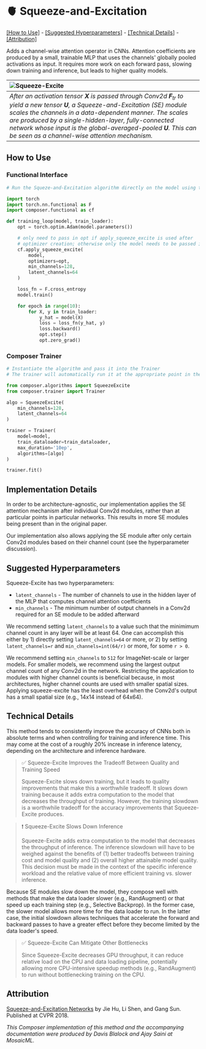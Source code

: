 # 🫀 Squeeze-and-Excitation

[\[How to Use\]](#how-to-use) - [\[Suggested Hyperparameters\]](#suggested-hyperparameters) - [\[Technical Details\]](#technical-details) - [\[Attribution\]](#attribution)

Adds a channel-wise attention operator in CNNs. Attention coefficients are produced by a small, trainable MLP that uses the channels' globally pooled activations as input. It requires more work on each forward pass, slowing down training and inference, but leads to higher quality models.

| ![Squeeze-Excite](https://storage.googleapis.com/docs.mosaicml.com/images/methods/squeeze-and-excitation.png) |
|:--|
| *After an activation tensor **X** is passed through Conv2d **F**<sub>tr</sub> to yield a new tensor **U**, a Squeeze-and-Excitation (SE) module scales the channels in a data-dependent manner. The scales are produced by a single-hidden-layer, fully-connected network whose input is the global-averaged-pooled **U**. This can be seen as a channel-wise attention mechanism.* |

## How to Use

### Functional Interface

```python
# Run the Squeze-and-Excitation algorithm directly on the model using the Composer functional API

import torch
import torch.nn.functional as F
import composer.functional as cf

def training_loop(model, train_loader):
    opt = torch.optim.Adam(model.parameters())

    # only need to pass in opt if apply_squeeze_excite is used after
    # optimizer creation; otherwise only the model needs to be passed in
    cf.apply_squeeze_excite(
        model,
        optimizers=opt,
        min_channels=128,
        latent_channels=64
    )

    loss_fn = F.cross_entropy
    model.train()

    for epoch in range(10):
        for X, y in train_loader:
            y_hat = model(X)
            loss = loss_fn(y_hat, y)
            loss.backward()
            opt.step()
            opt.zero_grad()
```

### Composer Trainer

<!--pytest.mark.gpu-->
<!--pytest.mark.timeout(15)-->
```python
# Instantiate the algorithm and pass it into the Trainer
# The trainer will automatically run it at the appropriate point in the training loop

from composer.algorithms import SqueezeExcite
from composer.trainer import Trainer

algo = SqueezeExcite(
    min_channels=128,
    latent_channels=64
)

trainer = Trainer(
    model=model,
    train_dataloader=train_dataloader,
    max_duration='10ep',
    algorithms=[algo]
)

trainer.fit()
```

## Implementation Details

In order to be architecture-agnostic, our implementation applies the SE attention mechanism after individual Conv2d modules, rather than at particular points in particular networks. This results in more SE modules being present than in the original paper.

Our implementation also allows applying the SE module after only certain Conv2d modules based on their channel count (see the hyperparameter discussion).


## Suggested Hyperparameters

Squeeze-Excite has two hyperparameters:

- `latent_channels` - The number of channels to use in the hidden layer of the MLP that computes channel attention coefficients
- `min_channels` - The minimum number of output channels in a Conv2d required for an SE module to be added afterward

We recommend setting `latent_channels` to a value such that the minimimum channel count in any layer will be at least 64. One can accomplish this either by 1) directly setting `latent_channels=64` or more, or 2) by setting `latent_channels=r` and `min_channels=int(64/r)` or more, for some `r > 0`.

We recommend setting `min_channels` to `512` for ImageNet-scale or larger models. For smaller models, we recommend using the largest output channel count of any Conv2d in the network. Restricting the application to modules with higher channel counts is beneficial because, in most architectures, higher channel counts are used with smaller spatial sizes. Applying squeeze-excite has the least overhead when the Conv2d's output has a small spatial size (e.g., 14x14 instead of 64x64).

## Technical Details

This method tends to consistently improve the accuracy of CNNs both in absolute terms and when controlling for training and inference time. This may come at the cost of a roughly 20% increase in inference latency, depending on the architecture and inference hardware.

>  ✅ Squeeze-Excite Improves the Tradeoff Between Quality and Training Speed
>
> Squeeze-Excite slows down training, but it leads to quality improvements that make this a worthwhile tradeoff.
> It slows down training because it adds extra computation to the model that decreases the throughput of training.
> However, the training slowdown is a worthwhile tradeoff for the accuracy improvements that Squeeze-Excite produces.

> ❗ Squeeze-Excite Slows Down Inference
>
> Squeeze-Excite adds extra computation to the model that decreases the throughput of inference.
> The inference slowdown will have to be weighed against the benefits of (1) better tradeoffs between training cost and model quality and (2) overall higher attainable model quality.
> This decision must be made in the context of the specific inference workload and the relative value of more efficient training vs. slower inference.

Because SE modules slow down the model, they compose well with methods that make the data loader slower (e.g., RandAugment) or that speed up each training step (e.g., Selective Backprop). In the former case, the slower model allows more time for the data loader to run. In the latter case, the initial slowdown allows techniques that accelerate the forward and backward passes to have a greater effect before they become limited by the data loader's speed.

>  ✅ Squeeze-Excite Can Mitigate Other Bottlenecks
>
> Since Squeeze-Excite decreases GPU throughput, it can reduce relative load on the CPU and data loading pipeline, potentially allowing more CPU-intensive speedup methods (e.g., RandAugment) to run without bottlenecking training on the CPU.

## Attribution

[Squeeze-and-Excitation Networks](https://arxiv.org/abs/1709.01507) by Jie Hu, Li Shen, and Gang Sun. Published at CVPR 2018.

*This Composer implementation of this method and the accompanying documentation were produced by Davis Blalock and Ajay Saini at MosaicML.*

